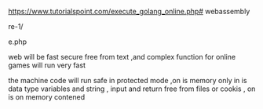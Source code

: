 https://www.tutorialspoint.com/execute_golang_online.php# webassembly


















re-1/



e.php







web will be fast secure free from text ,and complex function for online games will run very fast

the machine code will run safe in protected mode ,on is memory only in is data type variables and string , input and return free from files or cookis , on is on memory contened
